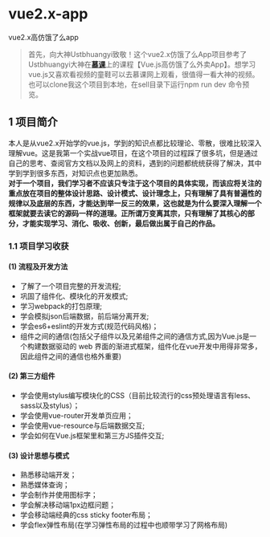 # vue2.x-app
vue2.x高仿饿了么app
> 首先，向大神Ustbhuangyi致敬！这个vue2.x仿饿了么App项目参考了Ustbhuangyi大神在[**慕课**](http://coding.imooc.com/class/74.html)上的课程【Vue.js高仿饿了么外卖App】。想学习vue.js又喜欢看视频的童鞋可以去慕课网上观看，很值得一看大神的视频。 也可以clone我这个项目到本地，在sell目录下运行npm run dev 命令预览。
## 1 项目简介
本人是从vue2.x开始学的vue.js，学到的知识点都比较理论、零散，很难比较深入理解vue。这是我第一个实战vue项目，在这个项目的过程踩了很多坑，但是通过自己的思考、查阅官方文档以及网上的资料，遇到的问题都统统获得了解决，其中学到学到很多东西，对知识点也更加熟悉。    
**对于一个项目，我们学习者不应该只专注于这个项目的具体实现，而该应将关注的重点放在项目的整体设计思路、设计模式、设计理念上，只有理解了具有普遍性的规律以及底层的东西，才能达到举一反三的效果，这也就是为什么要深入理解一个框架就要去读它的源码一样的道理。正所谓万变离其宗，只有理解了其核心的部分，才能实现学习、消化、吸收、创新，最后做出属于自己的作品。**
### 1.1 项目学习收获  
#### (1) 流程及开发方法  
+ 了解了一个项目完整的开发流程;
+ 巩固了组件化、模块化的开发模式;
+ 学习webpack的打包原理;
+ 学会模拟json后端数据，前后端分离开发;
+ 学会es6+eslint的开发方式(规范代码风格)；
+ 组件之间的通信(包括父子组件以及兄弟组件之间的通信方式,因为Vue.js是一个构建数据驱动的 web 界面的渐进式框架，组件化在vue开发中用得非常多，因此组件之间的通信也格外重要)
#### (2) 第三方组件  
+ 学会使用stylus编写模块化的CSS（目前比较流行的css预处理语言有less、sass以及stylus）；
+ 学会使用vue-router开发单页应用；
+ 学会使用vue-resource与后端数据交互;
+ 学会如何在Vue.js框架里和第三方JS插件交互;
#### (3) 设计思想与模式  
+ 熟悉移动端开发；
+ 熟悉媒体查询；
+ 学会制作并使用图标字；
+ 学会解决移动端1px边框问题；
+ 学会移动端经典的css sticky footer布局；
+ 学会flex弹性布局(在学习弹性布局的过程中也顺带学习了网格布局)
